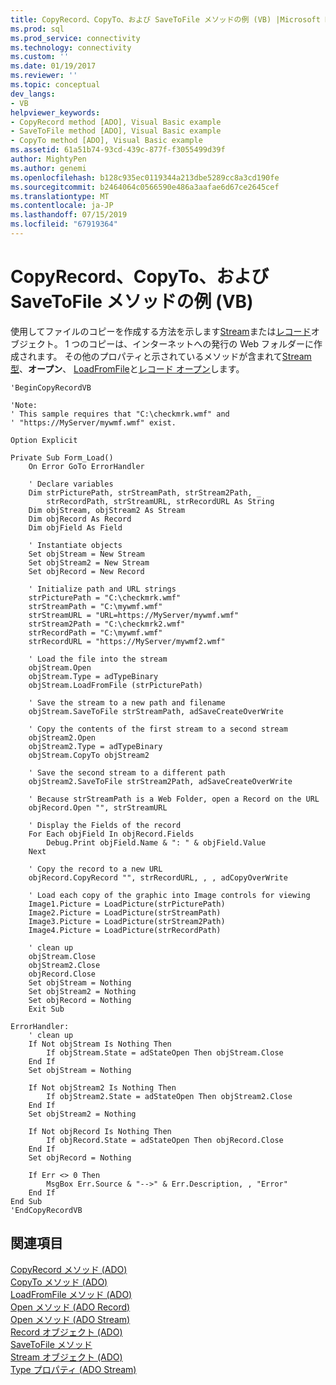 ```yaml
---
title: CopyRecord、CopyTo、および SaveToFile メソッドの例 (VB) |Microsoft Docs
ms.prod: sql
ms.prod_service: connectivity
ms.technology: connectivity
ms.custom: ''
ms.date: 01/19/2017
ms.reviewer: ''
ms.topic: conceptual
dev_langs:
- VB
helpviewer_keywords:
- CopyRecord method [ADO], Visual Basic example
- SaveToFile method [ADO], Visual Basic example
- CopyTo method [ADO], Visual Basic example
ms.assetid: 61a51b74-93cd-439c-877f-f3055499d39f
author: MightyPen
ms.author: genemi
ms.openlocfilehash: b128c935ec0119344a213dbe5289cc8a3cd190fe
ms.sourcegitcommit: b2464064c0566590e486a3aafae6d67ce2645cef
ms.translationtype: MT
ms.contentlocale: ja-JP
ms.lasthandoff: 07/15/2019
ms.locfileid: "67919364"
---
```

# <a name="copyrecord-copyto-and-savetofile-methods-example-vb"></a>CopyRecord、CopyTo、および SaveToFile メソッドの例 (VB)
使用してファイルのコピーを作成する方法を示します[Stream](../../../ado/reference/ado-api/stream-object-ado.md)または[レコード](../../../ado/reference/ado-api/record-object-ado.md)オブジェクト。 1 つのコピーは、インターネットへの発行の Web フォルダーに作成されます。 その他のプロパティと示されているメソッドが含まれて[Stream 型](../../../ado/reference/ado-api/type-property-ado-stream.md)、**オープン**、 [LoadFromFile](../../../ado/reference/ado-api/loadfromfile-method-ado.md)と[レコード オープン](../../../ado/reference/ado-api/open-method-ado-record.md)します。  
  
```  
'BeginCopyRecordVB  
  
'Note:  
' This sample requires that "C:\checkmrk.wmf" and  
' "https://MyServer/mywmf.wmf" exist.  
  
Option Explicit  
  
Private Sub Form_Load()  
    On Error GoTo ErrorHandler  
  
    ' Declare variables  
    Dim strPicturePath, strStreamPath, strStream2Path, _  
        strRecordPath, strStreamURL, strRecordURL As String  
    Dim objStream, objStream2 As Stream  
    Dim objRecord As Record  
    Dim objField As Field  
  
    ' Instantiate objects  
    Set objStream = New Stream  
    Set objStream2 = New Stream  
    Set objRecord = New Record  
  
    ' Initialize path and URL strings  
    strPicturePath = "C:\checkmrk.wmf"  
    strStreamPath = "C:\mywmf.wmf"  
    strStreamURL = "URL=https://MyServer/mywmf.wmf"  
    strStream2Path = "C:\checkmrk2.wmf"  
    strRecordPath = "C:\mywmf.wmf"  
    strRecordURL = "https://MyServer/mywmf2.wmf"  
  
    ' Load the file into the stream  
    objStream.Open  
    objStream.Type = adTypeBinary  
    objStream.LoadFromFile (strPicturePath)  
  
    ' Save the stream to a new path and filename  
    objStream.SaveToFile strStreamPath, adSaveCreateOverWrite  
  
    ' Copy the contents of the first stream to a second stream  
    objStream2.Open  
    objStream2.Type = adTypeBinary  
    objStream.CopyTo objStream2  
  
    ' Save the second stream to a different path  
    objStream2.SaveToFile strStream2Path, adSaveCreateOverWrite  
  
    ' Because strStreamPath is a Web Folder, open a Record on the URL  
    objRecord.Open "", strStreamURL  
  
    ' Display the Fields of the record  
    For Each objField In objRecord.Fields  
        Debug.Print objField.Name & ": " & objField.Value  
    Next  
  
    ' Copy the record to a new URL  
    objRecord.CopyRecord "", strRecordURL, , , adCopyOverWrite  
  
    ' Load each copy of the graphic into Image controls for viewing  
    Image1.Picture = LoadPicture(strPicturePath)  
    Image2.Picture = LoadPicture(strStreamPath)  
    Image3.Picture = LoadPicture(strStream2Path)  
    Image4.Picture = LoadPicture(strRecordPath)  
  
    ' clean up  
    objStream.Close  
    objStream2.Close  
    objRecord.Close  
    Set objStream = Nothing  
    Set objStream2 = Nothing  
    Set objRecord = Nothing  
    Exit Sub  
  
ErrorHandler:  
    ' clean up  
    If Not objStream Is Nothing Then  
        If objStream.State = adStateOpen Then objStream.Close  
    End If  
    Set objStream = Nothing  
  
    If Not objStream2 Is Nothing Then  
        If objStream2.State = adStateOpen Then objStream2.Close  
    End If  
    Set objStream2 = Nothing  
  
    If Not objRecord Is Nothing Then  
        If objRecord.State = adStateOpen Then objRecord.Close  
    End If  
    Set objRecord = Nothing  
  
    If Err <> 0 Then  
        MsgBox Err.Source & "-->" & Err.Description, , "Error"  
    End If  
End Sub  
'EndCopyRecordVB  
```  
  
## <a name="see-also"></a>関連項目  
 [CopyRecord メソッド (ADO)](../../../ado/reference/ado-api/copyrecord-method-ado.md)   
 [CopyTo メソッド (ADO)](../../../ado/reference/ado-api/copyto-method-ado.md)   
 [LoadFromFile メソッド (ADO)](../../../ado/reference/ado-api/loadfromfile-method-ado.md)   
 [Open メソッド (ADO Record)](../../../ado/reference/ado-api/open-method-ado-record.md)   
 [Open メソッド (ADO Stream)](../../../ado/reference/ado-api/open-method-ado-stream.md)   
 [Record オブジェクト (ADO)](../../../ado/reference/ado-api/record-object-ado.md)   
 [SaveToFile メソッド](../../../ado/reference/ado-api/savetofile-method.md)   
 [Stream オブジェクト (ADO)](../../../ado/reference/ado-api/stream-object-ado.md)   
 [Type プロパティ (ADO Stream)](../../../ado/reference/ado-api/type-property-ado-stream.md)
